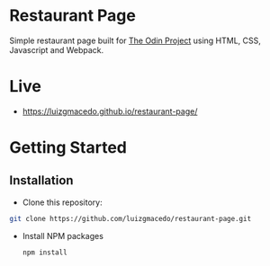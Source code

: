 # Restaurant Page

Simple restaurant page built for [The Odin Project](https://www.theodinproject.com/home)  using HTML, CSS, Javascript and Webpack.

# Live
 - https://luizgmacedo.github.io/restaurant-page/

# Getting Started

## Installation

- Clone this repository:

```sh
git clone https://github.com/luizgmacedo/restaurant-page.git
```

- Install NPM packages
  ```sh
  npm install
  ```
